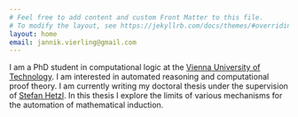 ```yaml
---
# Feel free to add content and custom Front Matter to this file.
# To modify the layout, see https://jekyllrb.com/docs/themes/#overriding-theme-defaults
layout: home
email: jannik.vierling@gmail.com
---
```


I am a PhD student in computational logic at the [Vienna University of Technology](https://www.tuwien.at/).
I am interested in automated reasoning and computational proof theory.
I am currently writing my doctoral thesis under the supervision of [Stefan Hetzl](https://www.dmg.tuwien.ac.at/hetzl/index.html).
In this thesis I explore the limits of various mechanisms for the automation of mathematical induction.


